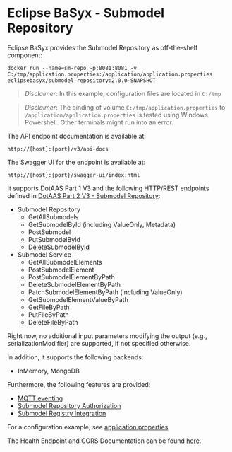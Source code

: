 # Eclipse BaSyx - Submodel Repository 
Eclipse BaSyx provides the Submodel Repository as off-the-shelf component:

    docker run --name=sm-repo -p:8081:8081 -v C:/tmp/application.properties:/application/application.properties eclipsebasyx/submodel-repository:2.0.0-SNAPSHOT 

> *Disclaimer*: In this example, configuration files are located in `C:/tmp`

> *Disclaimer*: The binding of volume `C:/tmp/application.properties` to `/application/application.properties` is tested using Windows Powershell. Other terminals might run into an error.

The API endpoint documentation is available at:

	http://{host}:{port}/v3/api-docs
	
The Swagger UI for the endpoint is available at:

	http://{host}:{port}/swagger-ui/index.html

It supports DotAAS Part 1 V3 and the following HTTP/REST endpoints defined in [DotAAS Part 2 V3 - Submodel Repository](https://app.swaggerhub.com/apis/Plattform_i40/SubmodelRepositoryServiceSpecification/V3.0_SSP-001):

* Submodel Repository
  * GetAllSubmodels
  * GetSubmodelById (including ValueOnly, Metadata)
  * PostSubmodel
  * PutSubmodelById
  * DeleteSubmodelById
* Submodel Service
  * GetAllSubmodelElements
  * PostSubmodelElement
  * PostSubmodelElementByPath
  * DeleteSubmodelElementByPath
  * PatchSubmodelElementByPath (including ValueOnly)
  * GetSubmodelElementValueByPath
  * GetFileByPath
  * PutFileByPath
  * DeleteFileByPath

Right now, no additional input parameters modifying the output (e.g., serializationModifier) are supported, if not specified otherwise.

In addition, it supports the following backends:
* InMemory, MongoDB

Furthermore, the following features are provided:
* [MQTT eventing](basyx.submodelrepository-feature-mqtt)
* [Submodel Repository Authorization](basyx.submodelrepository-feature-authorization)
* [Submodel Registry Integration](basyx.submodelrepository-feature-registry-integration)

For a configuration example, see [application.properties](basyx.submodelrepository.component/src/main/resources/application.properties)

The Health Endpoint and CORS Documentation can be found [here](../docs/Readme.md). 

